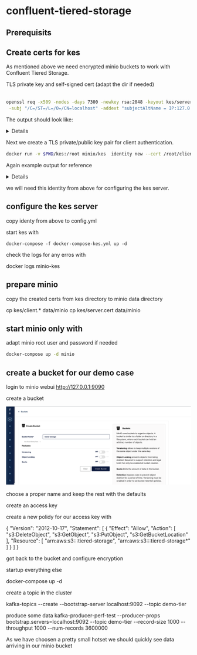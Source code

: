 # confluent-tiered-storage

## Prerequisits


## Create certs for kes

As mentioned above we need encrypted minio buckets to work with Confluent Tiered Storage.


TLS private key and self-signed cert (adapt the dir  if needed)

```bash

openssl req -x509 -nodes -days 7300 -newkey rsa:2048 -keyout kes/server.key -out kes/server.cert \
 -subj "/C=/ST=/L=/O=/CN=localhost" -addext "subjectAltName = IP:127.0.0.1, DNS:minio-kes"

```

The output should look like:

<details>
  <summary>Details</summary>

```bash
Generating a RSA private key
.......+++++
...............................................................................................+++++
writing new private key to 'server.key'
-----
req: No value provided for Subject Attribute C, skipped
req: No value provided for Subject Attribute ST, skipped
req: No value provided for Subject Attribute L, skipped
req: No value provided for Subject Attribute O, skipped

```
</details>  
  
Next we create a TLS private/public key pair for client authentication.

```bash
docker run -v $PWD/kes:/root minio/kes  identity new --cert /root/client.cert --key /root/client.key myapp
```


Again example output for reference
<details>
  <summary>Details</summary>

```bash

Your API key:

   kes:v1:ACTnWlStnksF1ghlVujO1/Y/DLuSVADNAih6bnCvpqxu

This is the only time it is shown. Keep it secret and secure!

Your Identity:

   2a84d486c770740c4ca256c4ec3aa1458b29a398a1edefca38f408c6a865fd9d

The identity is not a secret. It can be shared. Any peer
needs this identity in order to verify your API key.

The generated TLS private key is stored at: /root/client.key
The generated TLS certificate is stored at: /root/client.crt

The identity can be computed again via:

    kes identity of kes:v1:ACTnWlStnksF1ghlVujO1/Y/DLuSVADNAih6bnCvpqxu
    kes identity of /root/client.crt
```
</details>    

we will need this identity from above for configuring the kes server.


## configure the kes server

copy identy from above to config.yml

start kes with

```
docker-compose -f docker-compose-kes.yml up -d 
```

check the logs for any erros with

docker logs minio-kes

## prepare minio

copy the created certs from kes directory to minio data directory

cp kes/client.* data/minio
cp kes/server.cert data/minio

## start minio only with 
adapt minio root user and password if needed

```bash
docker-compose up -d minio
```


## create a bucket for our demo case
login to minio webui http://127.0.0.1:9090

create a bucket

![create-bucket.png](assets/create-bucket.png)


choose a proper name and keep the rest with the defaults

create an access key

create a new polidy for our access key with

{
    "Version": "2012-10-17",
    "Statement": [
      {
        "Effect": "Allow",
        "Action": [
          "s3:DeleteObject",
          "s3:GetObject",
          "s3:PutObject",
          "s3:GetBucketLocation"
        ],
        "Resource": [
          "arn:aws:s3:::tiered-storage",
          "arn:aws:s3:::tiered-storage*"
        ]
      }
    ]
  }


got back to the bucket and configure encryption

startup everything else

docker-compose up -d

create a topic in the cluster

kafka-topics --create --bootstrap-server localhost:9092 --topic demo-tier

produce some data
kafka-producer-perf-test --producer-props bootstrap.servers=localhost:9092 --topic demo-tier --record-size 1000 --throughput 1000 --num-records 3600000

As we have choosen a pretty small hotset we should quickly see data arriving in our minio bucket

